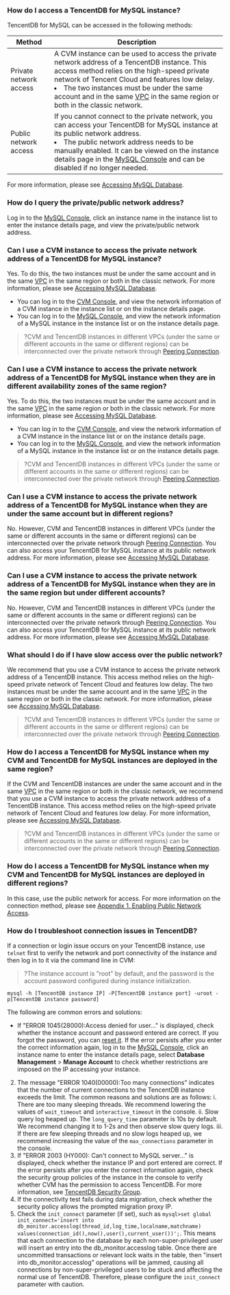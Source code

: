 
### How do I access a TencentDB for MySQL instance?
TencentDB for MySQL can be accessed in the following methods:

| Method     | Description                                                         |
| -------- | ------------------------------------------------------------ |
| Private network access | A CVM instance can be used to access the private network address of a TencentDB instance. This access method relies on the high-speed private network of Tencent Cloud and features low delay. <li>The two instances must be under the same account and in the same [VPC](https://intl.cloud.tencent.com/document/product/215/535) in the same region or both in the classic network.|
| Public network access | If you cannot connect to the private network, you can access your TencentDB for MySQL instance at its public network address. <li>The public network address needs to be manually enabled. It can be viewed on the instance details page in the [MySQL Console](https://console.cloud.tencent.com/cdb) and can be disabled if no longer needed.|

For more information, please see [Accessing MySQL Database](https://intl.cloud.tencent.com/document/product/236/3130).

### How do I query the private/public network address?
Log in to the [MySQL Console](https://console.cloud.tencent.com/cdb), click an instance name in the instance list to enter the instance details page, and view the private/public network address.

### Can I use a CVM instance to access the private network address of a TencentDB for MySQL instance?
Yes. To do this, the two instances must be under the same account and in the same [VPC](https://intl.cloud.tencent.com/document/product/215/535) in the same region or both in the classic network. For more information, please see [Accessing MySQL Database](https://intl.cloud.tencent.com/document/product/236/3130).
- You can log in to the [CVM Console](https://console.cloud.tencent.com/cvm/instance), and view the network information of a CVM instance in the instance list or on the instance details page.
- You can log in to the [MySQL Console](https://console.cloud.tencent.com/cdb), and view the network information of a MySQL instance in the instance list or on the instance details page.

>?CVM and TencentDB instances in different VPCs (under the same or different accounts in the same or different regions) can be interconnected over the private network through [Peering Connection](https://intl.cloud.tencent.com/document/product/553/18827).

### Can I use a CVM instance to access the private network address of a TencentDB for MySQL instance when they are in different availability zones of the same region?
Yes. To do this, the two instances must be under the same account and in the same [VPC](https://intl.cloud.tencent.com/document/product/215/535) in the same region or both in the classic network. For more information, please see [Accessing MySQL Database](https://intl.cloud.tencent.com/document/product/236/3130).
- You can log in to the [CVM Console](https://console.cloud.tencent.com/cvm/instance), and view the network information of a CVM instance in the instance list or on the instance details page.
- You can log in to the [MySQL Console](https://console.cloud.tencent.com/cdb), and view the network information of a MySQL instance in the instance list or on the instance details page.

>?CVM and TencentDB instances in different VPCs (under the same or different accounts in the same or different regions) can be interconnected over the private network through [Peering Connection](https://intl.cloud.tencent.com/document/product/553/18827).

### Can I use a CVM instance to access the private network address of a TencentDB for MySQL instance when they are under the same account but in different regions?
No. However, CVM and TencentDB instances in different VPCs (under the same or different accounts in the same or different regions) can be interconnected over the private network through [Peering Connection](https://intl.cloud.tencent.com/document/product/553/18827).
You can also access your TencentDB for MySQL instance at its public network address. For more information, please see [Accessing MySQL Database](https://intl.cloud.tencent.com/document/product/236/3130).

### Can I use a CVM instance to access the private network address of a TencentDB for MySQL instance when they are in the same region but under different accounts?
No. However, CVM and TencentDB instances in different VPCs (under the same or different accounts in the same or different regions) can be interconnected over the private network through [Peering Connection](https://intl.cloud.tencent.com/document/product/553/18827).
You can also access your TencentDB for MySQL instance at its public network address. For more information, please see [Accessing MySQL Database](https://intl.cloud.tencent.com/document/product/236/3130).

### What should I do if I have slow access over the public network?
We recommend that you use a CVM instance to access the private network address of a TencentDB instance. This access method relies on the high-speed private network of Tencent Cloud and features low delay. The two instances must be under the same account and in the same [VPC](https://intl.cloud.tencent.com/document/product/215/535) in the same region or both in the classic network. For more information, please see [Accessing MySQL Database](https://intl.cloud.tencent.com/document/product/236/3130).
>?CVM and TencentDB instances in different VPCs (under the same or different accounts in the same or different regions) can be interconnected over the private network through [Peering Connection](https://intl.cloud.tencent.com/document/product/553/18827).

### How do I access a TencentDB for MySQL instance when my CVM and TencentDB for MySQL instances are deployed in the same region?
If the CVM and TencentDB instances are under the same account and in the same [VPC](https://intl.cloud.tencent.com/document/product/215/535) in the same region or both in the classic network, we recommend that you use a CVM instance to access the private network address of a TencentDB instance. This access method relies on the high-speed private network of Tencent Cloud and features low delay. For more information, please see [Accessing MySQL Database](https://intl.cloud.tencent.com/document/product/236/3130).
>?CVM and TencentDB instances in different VPCs (under the same or different accounts in the same or different regions) can be interconnected over the private network through [Peering Connection](https://intl.cloud.tencent.com/document/product/553/18827).


### How do I access a TencentDB for MySQL instance when my CVM and TencentDB for MySQL instances are deployed in different regions?
In this case, use the public network for access. For more information on the connection method, please see [Appendix 1. Enabling Public Network Access](https://intl.cloud.tencent.com/document/product/236/3130).

### How do I troubleshoot connection issues in TencentDB?
If a connection or login issue occurs on your TencentDB instance, use `telnet` first to verify the network and port connectivity of the instance and then log in to it via the command line in CVM:
>?The instance account is "root" by default, and the password is the account password configured during instance initialization.
>
```
mysql -h [TencentDB instance IP] -P[TencentDB instance port] -uroot -p[TencentDB instance password]
```
The following are common errors and solutions:
- If "ERROR 1045(28000):Access denied for user..." is displayed, check whether the instance account and password entered are correct. If you forgot the password, you can [reset it](https://intl.cloud.tencent.com/document/product/236/31901). If the error persists after you enter the correct information again, log in to the [MySQL Console](https://console.cloud.tencent.com/cdb), click an instance name to enter the instance details page, select **Database Management** > **Manage Account** to check whether restrictions are imposed on the IP accessing your instance.
2. The message "ERROR 1040(00000):Too many connections" indicates that the number of current connections to the TencentDB instance exceeds the limit. The common reasons and solutions are as follows:
i. There are too many sleeping threads. We recommend lowering the values of `wait_timeout` and `interactive_timeout` in the console.
ii. Slow query log heaped up. The `long_query_time` parameter is 10s by default. We recommend changing it to 1-2s and then observe slow query logs.
iii. If there are few sleeping threads and no slow logs heaped up, we recommend increasing the value of the `max_connections` parameter in the console.
3. If "ERROR 2003 (HY000): Can't connect to MySQL server..." is displayed, check whether the instance IP and port entered are correct. If the error persists after you enter the correct information again, check the security group policies of the instance in the console to verify whether CVM has the permission to access TencentDB. For more information, see [TencentDB Security Group](https://intl.cloud.tencent.com/document/product/236/14470).
4. If the connectivity test fails during data migration, check whether the security policy allows the prompted migration proxy IP.
5. Check the `init_connect` parameter (if set), such as `mysql>set global init_connect='insert into db_monitor.accesslog(thread_id,log_time,localname,matchname) values(connection_id(),now(),user(),current_user())';`.
This means that each connection to the database by each non-super-privileged user will insert an entry into the db_monitor.accesslog table. Once there are uncommitted transactions or relevant lock waits in the table, then "insert into db_monitor.accesslog" operations will be jammed, causing all connections by non-super-privileged users to be stuck and affecting the normal use of TencentDB. Therefore, please configure the `init_connect` parameter with caution.
